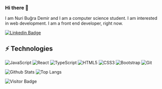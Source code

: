 ### Hi there 👋

<!--
**nuribugra/nuribugra** is a ✨ _special_ ✨ repository because its `README.md` (this file) appears on your GitHub profile.

Here are some ideas to get you started:

- 🔭 I’m currently working on ...
- 🌱 I’m currently learning ...
- 👯 I’m looking to collaborate on ...
- 🤔 I’m looking for help with ...
- 💬 Ask me about ...
- 📫 How to reach me: ...
- 😄 Pronouns: ...
- ⚡ Fun fact: ...
-->


I am Nuri Buğra Demir and I am a computer science student. I am interested in web development. I am a front end developer, right now.

[![Linkedin Badge](https://img.shields.io/badge/-ludehsar-blue?style=flat-square&logo=Linkedin&logoColor=white&link=https://www.linkedin.com/in/nuri-bu%C4%9Fra-demir-949aa4201/)](https://www.linkedin.com/in/nuri-bu%C4%9Fra-demir-949aa4201/)


## ⚡ Technologies

![JavaScript](https://img.shields.io/badge/-JavaScript-black?style=flat-square&logo=javascript)
![React](https://img.shields.io/badge/-React-black?style=flat-square&logo=react)
![TypeScript](https://img.shields.io/badge/-TypeScript-007ACC?style=flat-square&logo=typescript)
![HTML5](https://img.shields.io/badge/-HTML5-E34F26?style=flat-square&logo=html5&logoColor=white)
![CSS3](https://img.shields.io/badge/-CSS3-1572B6?style=flat-square&logo=css3)
![Bootstrap](https://img.shields.io/badge/-Bootstrap-563D7C?style=flat-square&logo=bootstrap)
![Git](https://img.shields.io/badge/-Git-black?style=flat-square&logo=git)

![Github Stats](https://github-readme-stats.vercel.app/api?username=nuribugra&count_private=true&show_icons=true&include_all_commits=true)
![Top Langs](https://github-readme-stats.vercel.app/api/top-langs/?username=nuribugra&hide=TeX&layout=compact)

![Visitor Badge](https://visitor-badge.laobi.icu/badge?page_id=nuribugra.nuribugra)
